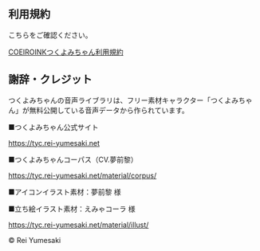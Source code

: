 ## 利用規約

こちらをご確認ください。

[COEIROINKつくよみちゃん利用規約](https://coeiroink.com/character/audio-character/tsukuyomi-chan)

## 謝辞・クレジット

つくよみちゃんの音声ライブラリは、フリー素材キャラクター「つくよみちゃん」が無料公開している音声データから作られています。

■つくよみちゃん公式サイト

https://tyc.rei-yumesaki.net

■つくよみちゃんコーパス（CV.夢前黎）

https://tyc.rei-yumesaki.net/material/corpus/

■アイコンイラスト素材：夢前黎 様

■立ち絵イラスト素材：えみゃコーラ 様

https://tyc.rei-yumesaki.net/material/illust/

© Rei Yumesaki
